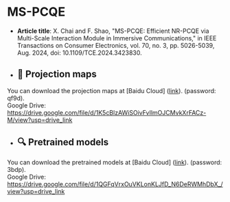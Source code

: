 # MS-PCQE

- **Article title**: X. Chai and F. Shao, "MS-PCQE: Efficient NR-PCQE via Multi-Scale Interaction Module in Immersive Communications," in IEEE Transactions on Consumer Electronics, vol. 70, no. 3, pp. 5026-5039, Aug. 2024, doi: 10.1109/TCE.2024.3423830.


- ## 📁 Projection maps
You can download the projection maps at [Baidu Cloud] ([link](https://pan.baidu.com/s/1llzmPwymHbG-eVBE2VwxYw)). (password: qf9d).<br>
Google Drive: https://drive.google.com/file/d/1K5cBlzAWiSOivFvIlmOJCMvkXrFACz-M/view?usp=drive_link  

- ## 🔍 Pretrained models
You can download the pretrained models at [Baidu Cloud] ([link](https://pan.baidu.com/s/14OHpr865BZMJ3x2INeKW9Q)). (password: 3bdp).<br>
Google Drive: https://drive.google.com/file/d/1QGFqVrxOuVKLonKLJfD_N6DeRWMhDbX_/view?usp=drive_link

